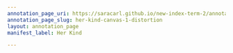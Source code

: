 ```yaml
---
annotation_page_uri: https://saracarl.github.io/new-index-term-2/annotations/her-kind-canvas-1-distortion.json
annotation_page_slug: her-kind-canvas-1-distortion
layout: annotation_page
manifest_label: Her Kind

---
```

